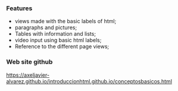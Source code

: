 ### Features

- views made with the basic labels of html;
- paragraphs and pictures;
- Tables with information and lists;
- video input using basic html labels;
- Reference to the different page views;

### Web site github

https://axeljavier-alvarez.github.io/introduccionhtml.github.io/conceptosbasicos.html
